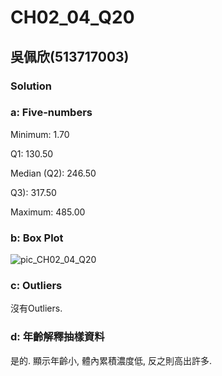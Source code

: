 # CH02_04_Q20

## 吳佩欣(513717003)

### Solution

### a: Five-numbers

Minimum: 1.70

Q1: 130.50

Median (Q2): 246.50

Q3): 317.50

Maximum: 485.00


### b: Box Plot

![pic_CH02_04_Q20](https://github.com/user-attachments/assets/7c5159ef-7cb3-40d2-a48d-56468f606b0e)


### c: Outliers

沒有Outliers.


### d: 年齡解釋抽樣資料

是的. 顯示年齡小, 體內累積濃度低, 反之則高出許多.


